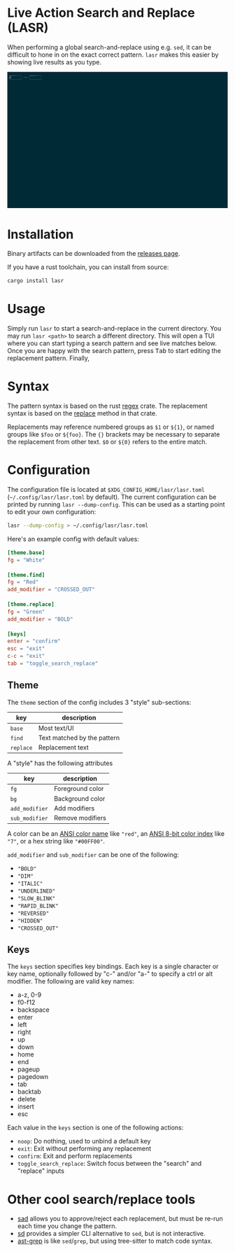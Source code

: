 # Live Action Search and Replace (LASR)

When performing a global search-and-replace using e.g. `sed`, it can be difficult to hone in on the exact correct pattern.
`lasr` makes this easier by showing live results as you type.

![Example of using lasr](lasr.gif)

# Installation

Binary artifacts can be downloaded from the [releases page](https://github.com/rcorre/lasr/releases).

If you have a rust toolchain, you can install from source:

```bash
cargo install lasr
```

# Usage

Simply run `lasr` to start a search-and-replace in the current directory. You may run `lasr <path>` to search a different directory.
This will open a TUI where you can start typing a search pattern and see live matches below.
Once you are happy with the search pattern, press <kbd>Tab</kbd> to start editing the replacement pattern.
Finally,

# Syntax

The pattern syntax is based on the rust [regex](https://docs.rs/regex/latest/regex/#syntax) crate.
The replacement syntax is based on the [replace](https://docs.rs/regex/latest/regex/struct.Regex.html#method.replace) method in that crate.

Replacements may reference numbered groups as `$1` or `${1}`, or named groups like `$foo` or `${foo}`. The `{}` brackets may be necessary to separate the replacement from other text. `$0` or `${0}` refers to the entire match.

# Configuration

The configuration file is located at `$XDG_CONFIG_HOME/lasr/lasr.toml` (`~/.config/lasr/lasr.toml` by default).
The current configuration can be printed by running `lasr --dump-config`. This can be used as a starting point to edit your own configuration:

```bash
lasr --dump-config > ~/.config/lasr/lasr.toml
```

Here's an example config with default values:

```toml
[theme.base]
fg = "White"

[theme.find]
fg = "Red"
add_modifier = "CROSSED_OUT"

[theme.replace]
fg = "Green"
add_modifier = "BOLD"

[keys]
enter = "confirm"
esc = "exit"
c-c = "exit"
tab = "toggle_search_replace"
```

## Theme

The `theme` section of the config includes 3 "style" sub-sections:

| key       | description                 |
| --------- | --------------------------- |
| `base`    | Most text/UI                |
| `find`    | Text matched by the pattern |
| `replace` | Replacement text            |

A "style" has the following attributes

| key            | description                 |
| -------------- | --------------------------- |
| `fg`           | Foreground color            |
| `bg`           | Background color            |
| `add_modifier` | Add modifiers               |
| `sub_modifier` | Remove modifiers            |

A color can be an [ANSI color name] like `"red"`, an [ANSI 8-bit color index] like `"7"`, or a hex string like `"#00FF00"`.

[ANSI color name]: https://docs.rs/ratatui/latest/ratatui/style/enum.Color.html
[ANSI 8-bit color index]: https://en.wikipedia.org/wiki/ANSI_escape_code#8-bit

`add_modifier` and `sub_modifier` can be one of the following:

- `"BOLD"`
- `"DIM"`
- `"ITALIC"`
- `"UNDERLINED"`
- `"SLOW_BLINK"`
- `"RAPID_BLINK"`
- `"REVERSED"`
- `"HIDDEN"`
- `"CROSSED_OUT"`

## Keys

The `keys` section specifies key bindings. Each key is a single character or key name, optionally followed by "c-" and/or "a-" to specify a ctrl or alt modifier. The following are valid key names:

- a-z, 0-9
- f0-f12
- backspace
- enter
- left
- right
- up
- down
- home
- end
- pageup
- pagedown
- tab
- backtab
- delete
- insert
- esc

Each value in the `keys` section is one of the following actions:

- `noop`: Do nothing, used to unbind a default key 
- `exit`: Exit without performing any replacement
- `confirm`: Exit and perform replacements
- `toggle_search_replace`: Switch focus between the "search" and "replace" inputs

# Other cool search/replace tools

- [sad](https://github.com/ms-jpq/sad) allows you to approve/reject each replacement, but must be re-run each time you change the pattern.
- [sd](https://github.com/chmln/sd) provides a simpler CLI alternative to `sed`, but is not interactive.
- [ast-grep](https://github.com/ast-grep/ast-grep) is like `sed`/`grep`, but using tree-sitter to match code syntax.
